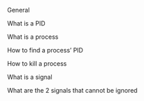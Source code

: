 General

What is a PID

What is a process

How to find a process’ PID

How to kill a process

What is a signal

What are the 2 signals that cannot be ignored
